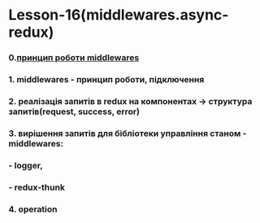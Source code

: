 # Lesson-16(middlewares.async-redux)

### 0.[принцип роботи middlewares](https://d33wubrfki0l68.cloudfront.net/08d01ed85246d3ece01963408572f3f6dfb49d41/4bc12/assets/images/reduxasyncdataflowdiagram-d97ff38a0f4da0f327163170ccc13e80.gif)

### 1. middlewares - принцип роботи, підключення
### 2. реалізація запитів в redux на компонентах -> структура запитів(request, success, error)
### 3. вирішення запитів для бібліотеки управління станом - middlewares:
###    - logger,
###    - redux-thunk 
### 4. operation